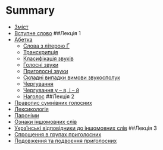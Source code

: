 # Summary

* [Зміст](README.md)
* [Вступне слово](/1lec/vstup.md)
##Лекція 1
* [Абетка](/1lec/abetka.md)
	* [Слова з літерою Ґ](/1lec/slova_z_literoyu_g.md)
	* [Транскрипція](/1lec/transkriptsiya.md)
	* [Класифікація звуків](/1lec/klasyficaciya.md)
	* [Голосні звуки](/1lec/golosni_zvuki.md)
	* [Приголосні звуки](/1lec/prigolosni_zvuki.md)
	* [Складні випадки вимови звукосполук](/1lec/skladni_vipadki_zvukospoluk.md)
	* [Чергування](/1lec/cherguvannya.md)
	* [Чергування у – в, і – й](/1lec/cherguvannya_u_v.md)
	* [Наголос](/1lec/nagolos.md)
##Лекція 2
* [Правопис сумнівних голосних](/2lec/pravopys.md)
* [Лексикологія](/2lec/leksykologita.md)
* [Пароніми](/2lec/paronimy.md)
* [Ознаки іншомовних слів](/2lec/inshomovni_slova.md)
* [Українські відповідники до іншомовних слів](/2lec/leksyka_ua.md)
##Лекція 3
* [Спрощення в групах приголосних](/3lec/sprochennya.md)
* [Подовження та подвоєння приголосних](/3lec/podovjennya.md)